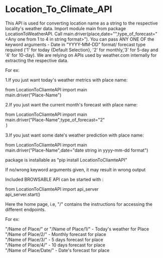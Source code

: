 # Location_To_Climate_API

This API is used for converting location name as a string to the respective locality's weather data. Import module main from package LocationToWeatherAPI. Call main.driver(place,date="<date in string format>",type_of_forecast="<Any one from 1 to 4 in string format>"). You can pass ANY ONE OF the keyword arguments - Date in "YYYY-MM-DD" format/ forecast type required ('1' for today {Default Selection}, '2' for monthly,'3' for 5-day and '4' for 10-day). We are relying on APIs used by weather.com internally for extracting the respective data.

For ex:<br/>

1.If you just want today's weather metrics with place name: <br/>

from LocationToCliamteAPI import main<br/>
main.driver("Place-Name")<br/>

2.If you just want the current month's forecast with place name: <br/>

from LocationToCliamteAPI import main<br/>
main.driver("Place-Name",type_of_forecast="2"<option for monthly data>)<br/>

3.If you just want some date's weather prediction with place name: <br/>

from LocationToCliamteAPI import main<br/>
main.driver("Place-Name",date="date string in yyyy-mm-dd format")<br/>

package is installable as "pip install LocationToCliamteAPI"<br/>

If no/wrong keyword arguments given, it may result in wrong output<br/>

Included BROWSABLE API can be started with :<br/>

from LocationToCliamteAPI import api_server<br/>
api_server.start()<br/>

Here the home page, i.e, "/" contains the instructions for accessing the different endpoints.<br/>

For ex:<br/>

"/Name of Place/" or "/Name of Place/1/" - Today's weather for Place<br/>
"/Name of Place/2/" - Monthly forecast for place<br/>
"/Name of Place/3/" - 5 days forecast for place<br/>
"/Name of Place/4/" - 10 days forecast for place<br/>
"/Name of Place/Date/" - Date's forecast for place<br/>
